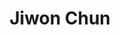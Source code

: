 ---
# Display name
title: Jiwon Chun

# Full Name (for SEO)
first_name: Jiwon
last_name: Chun

# Is this the primary user of the site?
superuser: false

# Role/position
role: Master Student (2024 Spring)

# Organizations/Affiliations
organizations:
  - name: Taxes A&M University
    url: ''

external_link: https://jiwonchun.notion.site/Jiwon-Chun-08d6427adf024d6c9a0af8ee1909806f?pvs=4

# Highlight the author in author lists? (true/false)
highlight_name: true

# Organizational groups that you belong to (for People widget)
#   Set this to `[]` or comment out if you are not using People widget.
user_groups:
  - Masters
  - Graduate Students

start_date: 202401
---